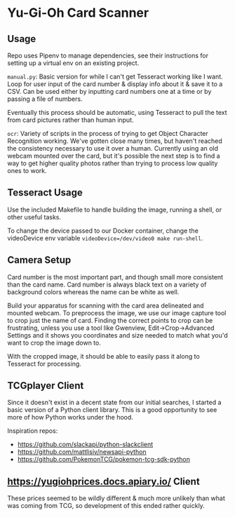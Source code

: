# Yu-Gi-Oh Card Scanner

## Usage

Repo uses Pipenv to manage dependencies, see their instructions for setting up a virtual env on an existing project.

`manual.py`: Basic version for while I can't get Tesseract working like I want. Loop for user input of the card number & display info about it & save it to a CSV. Can be used either by inputting card numbers one at a time or by passing a file of numbers.

Eventually this process should be automatic, using Tesseract to pull the text from card pictures rather than human input.

`ocr`: Variety of scripts in the process of trying to get Object Character Recognition working.  We've gotten close many times, but haven't reached the consistency necessary to use it over a human.  Currently using an old webcam mounted over the card, but it's possible the next step is to find a way to get higher quality photos rather than trying to process low quality ones to work.


## Tesseract Usage

Use the included Makefile to handle building the image, running a shell, or other useful tasks.

To change the device passed to our Docker container, change the videoDevice env variable `videoDevice=/dev/video0 make run-shell`.

## Camera Setup

Card number is the most important part, and though small more consistent than the card name. Card number is always black text on a variety of background colors whereas the name can be white as well.

Build your apparatus for scanning with the card area delineated and mounted webcam. To preprocess the image,
we use our image capture tool to crop just the name of card. Finding the correct points to crop can be frustrating,
unless you use a tool like Gwenview, Edit->Crop->Advanced Settings and it shows you coordinates and size needed to match
what you'd want to crop the image down to.

With the cropped image, it should be able to easily pass it along to Tesseract for processing.

## TCGplayer Client

Since it doesn't exist in a decent state from our initial searches, I started a basic version of a Python client library. This is a good opportunity to see more of how Python works under the hood.

Inspiration repos:

-   https://github.com/slackapi/python-slackclient
-   https://github.com/mattlisiv/newsapi-python
-   https://github.com/PokemonTCG/pokemon-tcg-sdk-python

## https://yugiohprices.docs.apiary.io/ Client

These prices seemed to be wildly different & much more unlikely than what was coming from TCG, so development of this ended rather quickly.